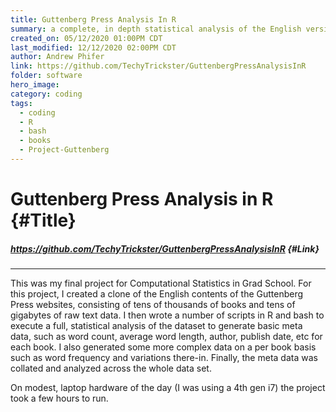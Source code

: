 ```yaml
---
title: Guttenberg Press Analysis In R
summary: a complete, in depth statistical analysis of the English version of the Guttenberg Press
created_on: 05/12/2020 01:00PM CDT
last_modified: 12/12/2020 02:00PM CDT
author: Andrew Phifer
link: https://github.com/TechyTrickster/GuttenbergPressAnalysisInR
folder: software
hero_image: 
category: coding
tags:
  - coding
  - R
  - bash
  - books
  - Project-Guttenberg
---
```


# Guttenberg Press Analysis in R {#Title}
##### https://github.com/TechyTrickster/GuttenbergPressAnalysisInR {#Link}
---

This was my final project for Computational Statistics in Grad School.  For this project, I created a clone of the English contents of the Guttenberg Press websites, consisting of tens of thousands of books and tens of gigabytes of raw text data.  I then wrote a number of scripts in R and bash to execute a full, statistical analysis of the dataset to generate basic meta data, such as word count, average word length, author, publish date, etc for each book.  I also generated some more complex data on a per book basis such as word frequency and variations there-in.  Finally, the meta data was collated and analyzed across the whole data set.

On modest, laptop hardware of the day (I was using a 4th gen i7) the project took a few hours to run.